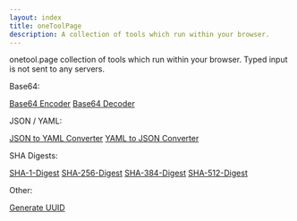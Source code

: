 ```yaml
---
layout: index
title: oneToolPage
description: A collection of tools which run within your browser.
---
```


onetool.page collection of tools which run within your browser. Typed input is not sent to any servers.

Base64:

[Base64 Encoder](/base64-encoder) [Base64 Decoder](/base64-decoder)

JSON / YAML:

[JSON to YAML Converter](/json-to-yaml) [YAML to JSON Converter](/yaml-to-json)

SHA Digests:

[SHA-1-Digest](/sha-1-digest)
[SHA-256-Digest](/sha-256-digest)
[SHA-384-Digest](/sha-384-digest)
[SHA-512-Digest](/sha-512-digest)


Other:

[Generate UUID](/generate-uuid)
